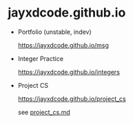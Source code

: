 # jayxdcode.github.io

- Portfolio (unstable, indev)

  https://jayxdcode.github.io/msg
  


- Integer Practice

  https://jayxdcode.github.io/integers



- Project CS

  https://jayxdcode.github.io/project_cs

  see [project_cs.md](/project_cs/project_cs.md)
